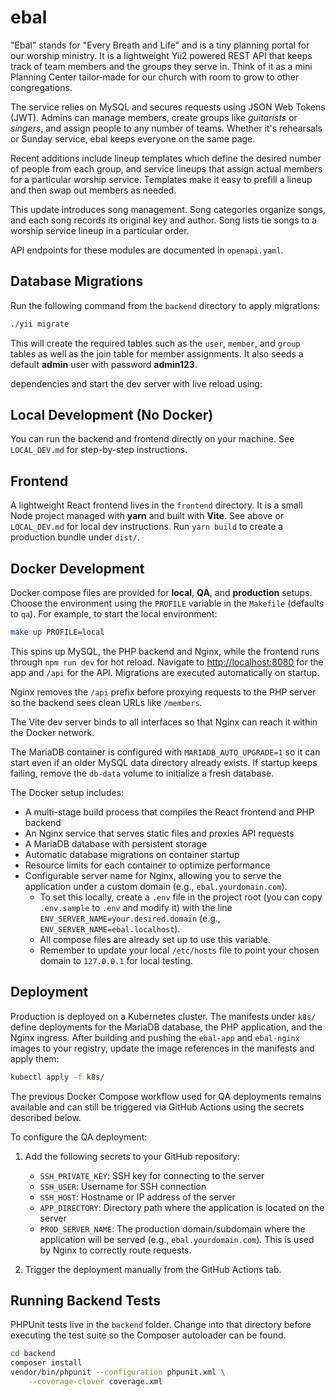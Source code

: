 # ebal

"Ebal" stands for "Every Breath and Life" and is a tiny planning portal for our
worship ministry.  It is a lightweight Yii2 powered REST API that keeps track of
team members and the groups they serve in.  Think of it as a mini Planning
Center tailor‑made for our church with room to grow to other congregations.

The service relies on MySQL and secures requests using JSON Web Tokens (JWT).
Admins can manage members, create groups like *guitarists* or *singers*, and
assign people to any number of teams.  Whether it's rehearsals or Sunday
service, ebal keeps everyone on the same page.

Recent additions include lineup templates which define the desired number of
people from each group, and service lineups that assign actual members for a
particular worship service. Templates make it easy to prefill a lineup and then
swap out members as needed.

This update introduces song management. Song categories organize songs, and each
song records its original key and author. Song lists tie songs to a worship
service lineup in a particular order.

API endpoints for these modules are documented in `openapi.yaml`.

## Database Migrations

Run the following command from the `backend` directory to apply migrations:

```bash
./yii migrate
```

This will create the required tables such as the `user`, `member`, and `group`
tables as well as the join table for member assignments.
It also seeds a default **admin** user with password **admin123**.

dependencies and start the dev server with live reload using:
## Local Development (No Docker)

You can run the backend and frontend directly on your machine. See `LOCAL_DEV.md` for step-by-step instructions.

## Frontend

A lightweight React frontend lives in the `frontend` directory.  It is a small
Node project managed with **yarn** and built with **Vite**.  See above or `LOCAL_DEV.md` for local dev instructions. Run `yarn build` to create a production bundle under `dist/`.

## Docker Development

Docker compose files are provided for **local**, **QA**, and **production** setups.
Choose the environment using the `PROFILE` variable in the `Makefile` (defaults
to `qa`). For example, to start the local environment:

```bash
make up PROFILE=local
```

This spins up MySQL, the PHP backend and Nginx, while the frontend runs through
`npm run dev` for hot reload. Navigate to
[http://localhost:8080](http://localhost:8080) for the app and `/api` for the
API. Migrations are executed automatically on startup.

Nginx removes the `/api` prefix before proxying requests to the PHP server so
the backend sees clean URLs like `/members`.

The Vite dev server binds to all interfaces so that Nginx can reach it within
the Docker network.

The MariaDB container is configured with `MARIADB_AUTO_UPGRADE=1` so it can
start even if an older MySQL data directory already exists. If startup keeps
failing, remove the `db-data` volume to initialize a fresh database.

The Docker setup includes:
- A multi-stage build process that compiles the React frontend and PHP backend
- An Nginx service that serves static files and proxies API requests
- A MariaDB database with persistent storage
- Automatic database migrations on container startup
- Resource limits for each container to optimize performance
- Configurable server name for Nginx, allowing you to serve the application under a custom domain (e.g., `ebal.yourdomain.com`).
  - To set this locally, create a `.env` file in the project root (you can copy `.env.sample` to `.env` and modify it) with the line `ENV_SERVER_NAME=your.desired.domain` (e.g., `ENV_SERVER_NAME=ebal.localhost`).
  - All compose files are already set up to use this variable.
  - Remember to update your local `/etc/hosts` file to point your chosen domain to `127.0.0.1` for local testing.

## Deployment

Production is deployed on a Kubernetes cluster.  The manifests under
`k8s/` define deployments for the MariaDB database, the PHP
application, and the Nginx ingress.  After building and pushing the
`ebal-app` and `ebal-nginx` images to your registry, update the image
references in the manifests and apply them:

```bash
kubectl apply -f k8s/
```

The previous Docker Compose workflow used for QA deployments remains
available and can still be triggered via GitHub Actions using the
secrets described below.

To configure the QA deployment:
1. Add the following secrets to your GitHub repository:
   - `SSH_PRIVATE_KEY`: SSH key for connecting to the server
   - `SSH_USER`: Username for SSH connection
   - `SSH_HOST`: Hostname or IP address of the server
   - `APP_DIRECTORY`: Directory path where the application is located on the server
   - `PROD_SERVER_NAME`: The production domain/subdomain where the application will be served (e.g., `ebal.yourdomain.com`). This is used by Nginx to correctly route requests.

2. Trigger the deployment manually from the GitHub Actions tab.

## Running Backend Tests

PHPUnit tests live in the `backend` folder. Change into that directory before
executing the test suite so the Composer autoloader can be found.

```bash
cd backend
composer install
vendor/bin/phpunit --configuration phpunit.xml \
    --coverage-clover coverage.xml
```
